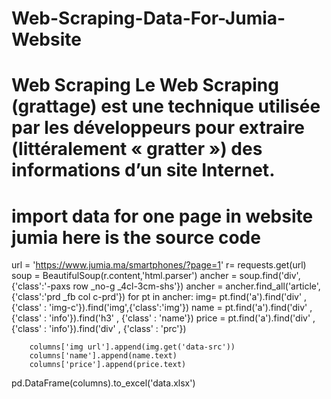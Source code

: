 # Web-Scraping-Data-For-Jumia-Website
# Web Scraping  Le Web Scraping (grattage) est une technique utilisée par les développeurs pour extraire  (littéralement « gratter ») des informations d’un site Internet. 
# import data for one page in website jumia here is the source code

url = 'https://www.jumia.ma/smartphones/?page=1'
r= requests.get(url)
soup = BeautifulSoup(r.content,'html.parser')
ancher = soup.find('div',{'class':'-paxs row _no-g _4cl-3cm-shs'})
ancher = ancher.find_all('article',{'class':'prd _fb col c-prd'})
for pt in ancher:
        img= pt.find('a').find('div' , {'class' : 'img-c'}).find('img',{'class':'img'})
        name = pt.find('a').find('div' , {'class' : 'info'}).find('h3' , {'class' : 'name'})
        price = pt.find('a').find('div' , {'class' : 'info'}).find('div' , {'class' : 'prc'})
        
        columns['img url'].append(img.get('data-src'))
        columns['name'].append(name.text)
        columns['price'].append(price.text)
    
        
pd.DataFrame(columns).to_excel('data.xlsx')
